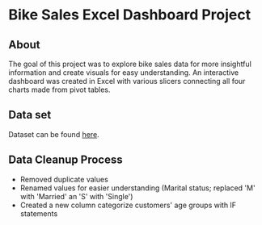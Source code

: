 # Bike Sales Excel Dashboard Project
## About
The goal of this project was to explore bike sales data for more insightful information and create visuals for easy understanding. An interactive dashboard was created in Excel with various slicers connecting all four charts made from pivot tables.

## Data set
Dataset can be found [here](https://github.com/AlexTheAnalyst/Excel-Tutorial/blob/main/Excel%20Project%20Dataset.xlsx).

## Data Cleanup Process
- Removed duplicate values
- Renamed values for easier understanding (Marital status; replaced 'M' with 'Married' an 'S' with 'Single')
- Created a new column categorize customers' age groups with IF statements


